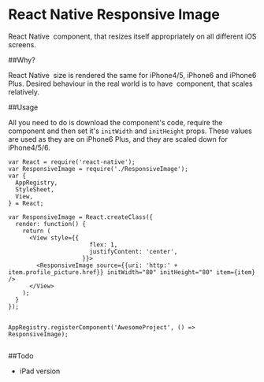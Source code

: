# React Native Responsive Image

React Native <Image> component, that resizes itself appropriately on all different iOS screens. 

##Why?

React Native <Image> size is rendered the same for iPhone4/5, iPhone6 and iPhone6 Plus. 
Desired behaviour in the real world is to have <Image> component, that scales relatively.


##Usage

All you need to do is download the component's code, require the component and then set it's `initWidth` and `initHeight` props. 
These values are used as they are on iPhone6 Plus, and they are scaled down for iPhone4/5/6.


```
var React = require('react-native');
var ResponsiveImage = require('./ResponsiveImage');
var {
  AppRegistry,
  StyleSheet,
  View,
} = React;

var ResponsiveImage = React.createClass({
  render: function() {
    return (
      <View style={{
                       flex: 1,
                       justifyContent: 'center',
                     }}>
        <ResponsiveImage source={{uri: 'http:' + item.profile_picture.href}} initWidth="80" initHeight="80" item={item} />
      </View>
    );
  }
});


AppRegistry.registerComponent('AwesomeProject', () => ResponsiveImage);


```

##Todo

- iPad version